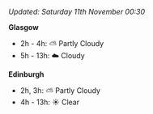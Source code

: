 *Updated: Saturday 11th November 00:30*

**Glasgow**

* 2h - 4h: :partly_sunny: Partly Cloudy
* 5h - 13h: :cloud: Cloudy

**Edinburgh**

* 2h, 3h: :partly_sunny: Partly Cloudy
* 4h - 13h: :sunny: Clear
